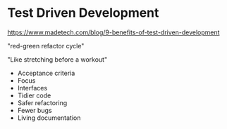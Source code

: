 # Test Driven Development

https://www.madetech.com/blog/9-benefits-of-test-driven-development

"red-green refactor cycle"

"Like stretching before a workout"

- Acceptance criteria
- Focus
- Interfaces
- Tidier code
- Safer refactoring
- Fewer bugs
- Living documentation
